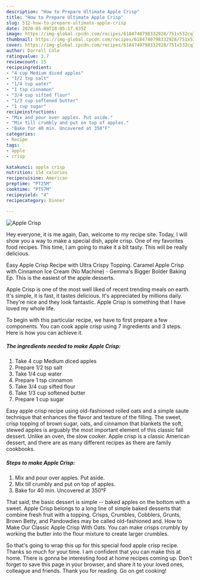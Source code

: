 ```yaml
---
description: "How to Prepare Ultimate Apple Crisp"
title: "How to Prepare Ultimate Apple Crisp"
slug: 512-how-to-prepare-ultimate-apple-crisp
date: 2020-05-09T18:05:17.635Z
image: https://img-global.cpcdn.com/recipes/6184740798332928/751x532cq70/apple-crisp-recipe-main-photo.jpg
thumbnail: https://img-global.cpcdn.com/recipes/6184740798332928/751x532cq70/apple-crisp-recipe-main-photo.jpg
cover: https://img-global.cpcdn.com/recipes/6184740798332928/751x532cq70/apple-crisp-recipe-main-photo.jpg
author: Darrell Cole
ratingvalue: 3.7
reviewcount: 15
recipeingredient:
- "4 cup Medium diced apples"
- "1/2 tsp salt"
- "1/4 cup water"
- "1 tsp cinnamon"
- "3/4 cup sifted flour"
- "1/3 cup softened butter"
- "1 cup sugar"
recipeinstructions:
- "Mix and pour over apples. Put aside."
- "Mix till crumbly and put on top of apples."
- "Bake for 40 min. Uncovered at 350°F"
categories:
- Recipe
tags:
- apple
- crisp

katakunci: apple crisp 
nutrition: 154 calories
recipecuisine: American
preptime: "PT25M"
cooktime: "PT57M"
recipeyield: "4"
recipecategory: Dinner

---
```



![Apple Crisp](https://img-global.cpcdn.com/recipes/6184740798332928/751x532cq70/apple-crisp-recipe-main-photo.jpg)

Hey everyone, it is me again, Dan, welcome to my recipe site. Today, I will show you a way to make a special dish, apple crisp. One of my favorites food recipes. This time, I am going to make it a bit tasty. This will be really delicious.

Easy Apple Crisp Recipe with Ultra Crispy Topping. Caramel Apple Crisp with Cinnamon Ice Cream (No Machine) - Gemma&#39;s Bigger Bolder Baking Ep. This is the easiest of the apple desserts.

Apple Crisp is one of the most well liked of recent trending meals on earth. It's simple, it is fast, it tastes delicious. It's appreciated by millions daily. They're nice and they look fantastic. Apple Crisp is something that I have loved my whole life.


To begin with this particular recipe, we have to first prepare a few components. You can cook apple crisp using 7 ingredients and 3 steps. Here is how you can achieve it.

##### The ingredients needed to make Apple Crisp:

1. Take 4 cup Medium diced apples
1. Prepare 1/2 tsp salt
1. Take 1/4 cup water
1. Prepare 1 tsp cinnamon
1. Take 3/4 cup sifted flour
1. Take 1/3 cup softened butter
1. Prepare 1 cup sugar


Easy apple crisp recipe using old-fashioned rolled oats and a simple saute technique that enhances the flavor and texture of the filling. The sweet, crisp topping of brown sugar, oats, and cinnamon that blankets the soft, stewed apples is arguably the most important element of this classic fall dessert. Unlike an oven, the slow cooker. Apple crisp is a classic American dessert, and there are as many different recipes as there are family cookbooks. 

##### Steps to make Apple Crisp:

1. Mix and pour over apples. Put aside.
1. Mix till crumbly and put on top of apples.
1. Bake for 40 min. Uncovered at 350°F


That said, the basic dessert is simple -- baked apples on the bottom with a sweet. Apple Crisp belongs to a long line of simple baked desserts that combine fresh fruit with a topping. Crisps, Crumbles, Cobblers, Grunts, Brown Betty, and Pandowdies may be called old-fashioned and. How to Make Our Classic Apple Crisp With Oats. You can make crisps crumbly by working the butter into the flour mixture to create larger crumbles. 

So that's going to wrap this up for this special food apple crisp recipe. Thanks so much for your time. I am confident that you can make this at home. There is gonna be interesting food at home recipes coming up. Don't forget to save this page in your browser, and share it to your loved ones, colleague and friends. Thank you for reading. Go on get cooking!
